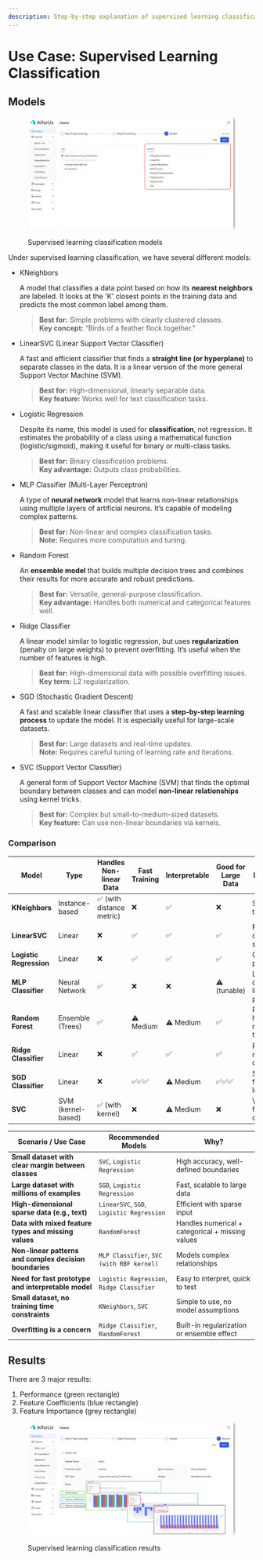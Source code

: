 ```yaml
---
description: Step-by-step explanation of supervised learning classification.
---
```


# Use Case: Supervised Learning Classification

## Models

<figure><img src="../../../.gitbook/assets/image.png" alt=""><figcaption><p>Supervised learning classification models</p></figcaption></figure>

Under supervised learning classification, we have several different models:

*   KNeighbors

    A model that classifies a data point based on how its **nearest neighbors** are labeled. It looks at the 'K' closest points in the training data and predicts the most common label among them.

    > **Best for:** Simple problems with clearly clustered classes.\
    > **Key concept:** “Birds of a feather flock together.”
*   LinearSVC (Linear Support Vector Classifier)

    A fast and efficient classifier that finds a **straight line (or hyperplane)** to separate classes in the data. It is a linear version of the more general Support Vector Machine (SVM).

    > **Best for:** High-dimensional, linearly separable data.\
    > **Key feature:** Works well for text classification tasks.
*   Logistic Regression

    Despite its name, this model is used for **classification**, not regression. It estimates the probability of a class using a mathematical function (logistic/sigmoid), making it useful for binary or multi-class tasks.

    > **Best for:** Binary classification problems.\
    > **Key advantage:** Outputs class probabilities.
*   MLP Classifier (Multi-Layer Perceptron)

    A type of **neural network** model that learns non-linear relationships using multiple layers of artificial neurons. It’s capable of modeling complex patterns.

    > **Best for:** Non-linear and complex classification tasks.\
    > **Note:** Requires more computation and tuning.
*   Random Forest

    An **ensemble model** that builds multiple decision trees and combines their results for more accurate and robust predictions.

    > **Best for:** Versatile, general-purpose classification.\
    > **Key advantage:** Handles both numerical and categorical features well.
*   Ridge Classifier

    A linear model similar to logistic regression, but uses **regularization** (penalty on large weights) to prevent overfitting. It’s useful when the number of features is high.

    > **Best for:** High-dimensional data with possible overfitting issues.\
    > **Key term:** L2 regularization.
*   SGD (Stochastic Gradient Descent)

    A fast and scalable linear classifier that uses a **step-by-step learning process** to update the model. It is especially useful for large-scale datasets.

    > **Best for:** Large datasets and real-time updates.\
    > **Note:** Requires careful tuning of learning rate and iterations.
*   SVC (Support Vector Classifier)

    A general form of Support Vector Machine (SVM) that finds the optimal boundary between classes and can model **non-linear relationships** using kernel tricks.

    > **Best for:** Complex but small-to-medium-sized datasets.\
    > **Key feature:** Can use non-linear boundaries via kernels.

### Comparison

<table><thead><tr><th width="108.5712890625">Model</th><th width="89.7142333984375">Type</th><th width="182.8568115234375">Handles Non-linear Data</th><th width="111.4285888671875">Fast Training</th><th width="106.857177734375">Interpretable</th><th width="154.285400390625">Good for Large Data</th><th>Key Strength</th></tr></thead><tbody><tr><td><strong>KNeighbors</strong></td><td>Instance-based</td><td>✅ (with distance metric)</td><td>❌</td><td>✅</td><td>❌</td><td>Simple, no training phase</td></tr><tr><td><strong>LinearSVC</strong></td><td>Linear</td><td>❌</td><td>✅</td><td>✅</td><td>✅</td><td>Fast for high-dimensional sparse data</td></tr><tr><td><strong>Logistic Regression</strong></td><td>Linear</td><td>❌</td><td>✅</td><td>✅</td><td>✅</td><td>Outputs probabilities</td></tr><tr><td><strong>MLP Classifier</strong></td><td>Neural Network</td><td>✅</td><td>❌</td><td>❌</td><td>⚠️ (tunable)</td><td>Learns complex non-linear patterns</td></tr><tr><td><strong>Random Forest</strong></td><td>Ensemble (Trees)</td><td>✅</td><td>⚠️ Medium</td><td>⚠️ Medium</td><td>✅</td><td>Robust, handles mixed data types</td></tr><tr><td><strong>Ridge Classifier</strong></td><td>Linear</td><td>❌</td><td>✅</td><td>✅</td><td>✅</td><td>Regularization reduces overfitting</td></tr><tr><td><strong>SGD Classifier</strong></td><td>Linear</td><td>❌</td><td>✅✅✅</td><td>⚠️ Medium</td><td>✅✅✅</td><td>Scales well, fast online learning</td></tr><tr><td><strong>SVC</strong></td><td>SVM (kernel-based)</td><td>✅ (with kernel)</td><td>❌</td><td>⚠️ Medium</td><td>❌</td><td>Very accurate for small datasets</td></tr></tbody></table>

| Scenario / Use Case                                     | Recommended Models                        | Why?                                             |
| ------------------------------------------------------- | ----------------------------------------- | ------------------------------------------------ |
| **Small dataset with clear margin between classes**     | `SVC`, `Logistic Regression`              | High accuracy, well-defined boundaries           |
| **Large dataset with millions of examples**             | `SGD`, `Logistic Regression`              | Fast, scalable to large data                     |
| **High-dimensional sparse data (e.g., text)**           | `LinearSVC`, `SGD`, `Logistic Regression` | Efficient with sparse input                      |
| **Data with mixed feature types and missing values**    | `RandomForest`                            | Handles numerical + categorical + missing values |
| **Non-linear patterns and complex decision boundaries** | `MLP Classifier`, `SVC (with RBF kernel)` | Models complex relationships                     |
| **Need for fast prototype and interpretable model**     | `Logistic Regression`, `Ridge Classifier` | Easy to interpret, quick to test                 |
| **Small dataset, no training time constraints**         | `KNeighbors`, `SVC`                       | Simple to use, no model assumptions              |
| **Overfitting is a concern**                            | `Ridge Classifier`, `RandomForest`        | Built-in regularization or ensemble effect       |

## Results

There are 3 major results:

1. Performance (green rectangle)
2. Feature Coefficients (blue rectangle)
3. Feature Importance (grey rectangle)

<figure><img src="../../../.gitbook/assets/1749356856880.png" alt=""><figcaption><p>Supervised learning classification results</p></figcaption></figure>
